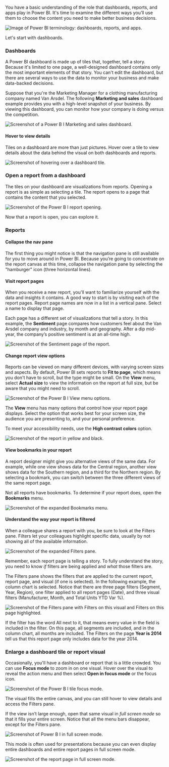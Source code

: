 You have a basic understanding of the role that dashboards, reports, and apps play in Power BI. It's time to examine the different ways you’ll use them to choose the content you need to make better business decisions.

![Image of Power BI terminology: dashboards, reports, and apps.](../media/1-3/power-bi-terminology.png)

Let's start with dashboards.

### Dashboards

A Power BI dashboard is made up of tiles that, together, tell a story. Because it's limited to one page, a well-designed dashboard contains only the most important elements of that story. You can't edit the dashboard, but there are several ways to use the data to monitor your business and make data-backed decisions.

Suppose that you're the Marketing Manager for a clothing manufacturing company named Van Arsdel. The following **Marketing and sales** dashboard example provides you with a high-level snapshot of your business. By viewing this dashboard, you can monitor how your company is doing versus the competition.

![Screenshot of a Power B I Marketing and sales dashboard.](../media/1-3/power-bi-dashboard.png)

#### Hover to view details

Tiles on a dashboard are more than just pictures. Hover over a tile to view details about the data behind the visual on both dashboards and reports.

![Screenshot of hovering over a dashboard tile.](../media/1-3/power-bi-hover.png)

### Open a report from a dashboard

The tiles on your dashboard are visualizations from reports. Opening a report is as simple as selecting a tile. The report opens to a page that contains the content that you selected.

![Screenshot of the Power B I report opening.](../media/1-3/power-bi-open-report2.png)

Now that a report is open, you can explore it.

### Reports

#### Collapse the nav pane

The first thing you might notice is that the navigation pane is still available for you to move around in Power BI. Because you’re going to concentrate on the report canvas at this time, collapse the navigation pane by selecting the "hamburger" icon (three horizontal lines).

#### Visit report pages

When you receive a new report, you'll want to familiarize yourself with the data and insights it contains. A good way to start is by visiting each of the report pages. Report page names are now in a list in a vertical pane. Select a name to display that page.

Each page has a different set of visualizations that tell a story. In this example, the **Sentiment** page compares how customers feel about the Van Arsdel company and industry, by month and geography. After a dip mid-year, the company’s positive sentiment is at an all-time high.

![Screenshot of the Sentiment page of the report.](../media/1-3/power-bi-sentiment.png)

#### Change report view options

Reports can be viewed on many different devices, with varying screen sizes and aspects. By default, Power BI sets reports to **Fit to page**, which means you don't have to scroll, but the type might be small. On the **View** menu, select **Actual size** to view the information on the report at full size, but be aware that you might need to scroll.

![Screenshot of the Power B I View menu options.](../media/1-3/power-bi-view-menu.png)

The **View** menu has many options that control how your report page displays. Select the option that works best for your screen size, the audience you are presenting to, and your personal preference.

To meet your accessibility needs, use the **High contrast colors** option.

![Screenshot of the report in yellow and black.](../media/1-3/power-bi-contrast.png)

#### View bookmarks in your report

A report designer might give you alternative views of the same data. For example, while one view shows data for the Central region, another view shows data for the Southern region, and a third for the Northern region. By selecting a bookmark, you can switch between the three different views of the same report page.

Not all reports have bookmarks. To determine if your report does, open the **Bookmarks** menu.

![Screenshot of the expanded Bookmarks menu.](../media/1-3/power-bi-bookmarks.png)

#### Understand the way your report is filtered

When a colleague shares a report with you, be sure to look at the Filters pane. Filters let your colleagues highlight specific data, usually by not showing all of the available information.

![Screenshot of the expanded Filters pane.](../media/1-3/power-bi-expand-filters.png)

Remember, each report page is telling a story. To fully understand the story, you need to know *if* filters are being applied and *what* those filters are.

The Filters pane shows the filters that are applied to the current report, report page, and visual (if one is selected). In the following example, the column chart is selected. Notice that there are three page filters (Segment, Year, Region), one filter applied to all report pages (Date), and three visual filters (Manufacturer, Month, and Total Units YTD Var %).

![Screenshot of the Filters pane with Filters on this visual and Filters on this page highlighted.](../media/1-3/power-bi-visual-filters.png)

If the filter has the word All next to it, that means every value in the field is included in the filter. On this page, all segments are included, and in the column chart, all months are included. The Filters on the page **Year is 2014** tell us that this report page only includes data for the year 2014.

### Enlarge a dashboard tile or report visual

Occasionally, you'll have a dashboard or report that is a little crowded. You can use **Focus mode** to zoom in on one visual. Hover over the visual to reveal the action menu and then select **Open in focus mode** or the focus icon.

![Screenshot of the Power B I tile focus mode.](../media/1-3/power-bi-report-focus.png)

The visual fills the entire canvas, and you can still hover to view details and access the Filters pane.

If the view isn’t large enough, open that same visual in *full screen mode* so that it fills your entire screen. Notice that all the menu bars disappear, except for the Filters pane.

![Screenshot of Power B I in full screen mode.](../media/1-3/power-bi-full-screen.png)

This mode is often used for presentations because you can even display entire dashboards and entire report pages in full screen mode.

![Screenshot of the report page in full screen mode.](../media/1-3/power-bi-fullscreen.png)
